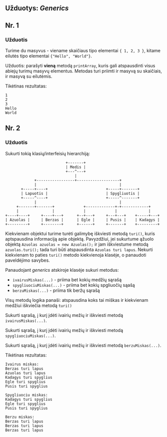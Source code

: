
## Užduotys: *Generics*

## Nr. 1

### Užduotis

Turime du masyvus - viename skaičiaus tipo elementai `{ 1, 2, 3 }`, kitame eilutės tipo elementai `{"Hello", "World"}`.

Užduotis: parašyti **vieną** metodą ``printArray``, kuris gali atspausdinti visus abiejų turimų masyvų elementus. Metodas turi priimti ir masyvą su skaičiais, ir masyvą su eilutėmis.

Tikėtinas rezultatas:
```
1
2
3
Hello
World
```

## Nr. 2

### Užduotis

Sukurti tokią klasių/interfeisių hierarchiją:
```
                           +-------+
                           | Medis |
                           +---^---+
                               |
             +-----------------+-------------------+
             |                                     |
       +-----+----+                          +-----+-------+
       | Lapuotis |                          | Spygliuotis |
       +-----^----+                          +-----^-------+
             |                                     |
     +-------+-------+             +-------------+-+------------+
     |               |             |             |              |
+----+----+     +----+---+      +--+---+     +---+---+    +-----+---+
| Azuolas |     | Berzas |      | Egle |     | Pusis |    | Kadagys |
+---------+     +--------+      +------+     +-------+    +---------+
```

Kiekvienam objektui turime turėti galimybę iškviesti metodą `turi()`, kuris aptspausdina informaciją apie objektą. Pavyzdžiui, jei sukurtume ąžuolo objektą `Azuolas azuolas = new Azuolas();` ir jam iškviestume metodą `azuolas.turi();` tada turi būti atspausdinta `Azuolas turi lapus`. Nekurti kiekvienam to paties `turi()` metodo kiekvienoja klasėje, o panaudoti paveldėjimo savybes.

Panaudojant *generics* atskiroje klasėje sukuri metodus:
- `ivairusMiskas(...)` - priima bet kokių medžių sąrašą
- `spygliuociuMiskas(...)` - priima bet kokių spgliuočių sąašą
- `berzuMiskas(...)` - priima tik beržų sąrašą

Visų metodų logika panaši: atspausdina koks tai miškas ir kiekvienam medžiui iškviečia metodą `turi()`

Sukurti sąrašą, į kurį įdėti ivairių mežių ir iškviesti metodą `ivairusMiskas(...)`.

Sukurti sąrašą, į kurį įdėti ivairių mežių ir iškviesti metodą `spygliuociuMiskas(...)`.

Sukurti sąrašą, į kurį įdėti ivairių mežių ir iškviesti metodą `berzuMiskas(...)`.


Tikėtinas rezultatas:
```
Ivairus miskas:
Berzas turi lapus
Azuolas turi lapus
Kadagys turi spyglius
Egle turi spyglius
Pusis turi spyglius

Spygliuociu miskas:
Kadagys turi spyglius
Egle turi spyglius
Pusis turi spyglius

Berzu miskas:
Berzas turi lapus
Berzas turi lapus
Berzas turi lapus
```